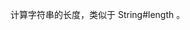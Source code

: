 <!--
 * @Author: xiongfeng '343138759@qq.com'
 * @Date: 2022-05-11 18:38:00
 * @LastEditors: xiongfeng '343138759@qq.com'
 * @LastEditTime: 2022-05-11 18:38:26
 * @FilePath: \Typescript练习d:\王者农药plus\web前端\ts-challenge\type-challenges\Length of String\readme.md
 * @Description: 这是默认设置,请设置`customMade`, 打开koroFileHeader查看配置 进行设置: https://github.com/OBKoro1/koro1FileHeader/wiki/%E9%85%8D%E7%BD%AE
-->
计算字符串的长度，类似于 String#length 。

